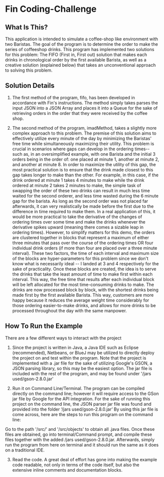 # Fin Coding-Challenge

What Is This?
-------------

This application is intended to simulate a coffee-shop like environment with
two Baristas. The goal of the program is to determine the order to make the
series of coffeeshop drinks. This program has implemented two solutions for
this problem: The FIFO (First in, First out) solution that makes each drinks
in chronological order by the first available Barista, as well as a creative
solution (explained below) that takes an unconventional approach to solving
this problem.

Solution Details
----------------

1. The first method of the program, fifo, has been developed in accordance with
Fin's instructions. The method simply takes parses the input JSON into a JSON
Array and places it into a Queue for the sake of retrieving orders in the order
that they were received by the coffee shop.

2. The second method of the program, imadMethod, takes a slightly more complex
approach to this problem. The premise of this solution aims to effectively
utilize every minute of the day by minimizing the Baristas' free time while
simultaneously maximizing their utility. This problem is crucial in scenarios
where gaps can develop in the ordering times-- such as, in an oversimplified
example, with one Barista and the initial 3 orders being in the order of: one
placed at minute 1, another at minute 2, and another at minute 8. In order to
maximize the utility of this gap, the most practical solution is to ensure
that the drink made closest to this gap takes longer to make than the other.
For example, in this case, if the drink ordered at minute 1 takes 4 minutes to
make while the drink ordered at minute 2 takes 2 minutes to make, the simple
task of swapping the order of these two drinks can result in much less time
waited for the second orderer, and less time wasted during the 6 minute gap
for the barista. As long as the second order was not placed far afterwards,
it can very realistically be made before the first due to the difference in time
required to make them. In a real application of this, it would be more practical
to take the derivative of the changes of ordering times over some time and
make the drinks whenever the derivative spikes upward (meaning there comes
a sizable leap in ordering times). However, to simplify matters for this demo,
the orders are clustered together in blocks that represent a maximum of either
three minutes that pass over the course of the ordering times OR four individual
drink orders (if more than four are placed over a three minute interval). These
two factors, the time of each interval and maximum size of the blocks are
hyper-parameters for this problem since we don't know what is necessarily ideal
-- I landed at 3 and 4 respectively for the sake of practicality. Once these
blocks are created, the idea is to serve the drinks that take the least amount
of time to make first within each interval. This way, the free time that
results after each individual block will be left allocated for the most
time-consuming drinks to make. The drinks are now processed block by block, with
the shortest drinks being made first by the first available Barista. This way,
customers are more happy because it reduces the average weight time considerably
for those ordering easier-to-make drinks, and allows for more drinks to be
processed throughout the day with the same manpower.


How To Run the Example
----------------------

There are a few different ways to interact with the project

1. Since the project is written in Java, a Java IDE such as Eclipse
(recommended), Netbeans, or BlueJ may be utilized to directly deploy the
project on and test within the program. Note that the project is implemented
with a .jar file for the sake of utilizing Google's GSON, a JSON parsing
library, so this may be the easiest option. The jar file is included with
the rest of the program, and may be found under '/jars used/gson-2.8.0.jar'

2. Run it on Command Line/Terminal. The program can be
compiled directly on the command line; however it will require access to the
GSon jar file by Google for the API integration. For the sake of running this
project on the command line, the JSON parser jar file was found and provided
into the folder ‘/jars used/gson-2.8.0.jar’ By using this jar file is come
across, here are the steps to run this program on the command line:

Go to the path '/src/' and '/src/objects' to obtain all .java files.
Once these files are obtained, go into terminal/Command prompt, and compile these
files together with the added /jars used/gson-2.8.0.jar. Afterwards, simply run
the program from here on terminal and it should run the same as it does on
a traditional IDE.

3. Read the code. A great deal of effort has gone into making the example code
readable, not only in terms of the code itself, but also the extensive inline
comments and documentation blocks.

